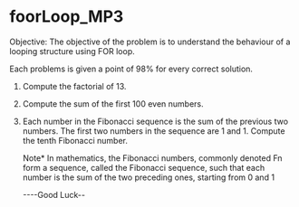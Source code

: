 # foorLoop_MP3




Objective: The objective of the problem is to understand the behaviour of a looping structure using FOR loop.

Each problems is given a point of 98% for every correct solution.


1. Compute the factorial of 13. 

2. Compute the sum of the first 100 even numbers. 

3. Each number in the Fibonacci sequence is the sum of the previous two numbers. 
   The first two numbers in the sequence are 1 and 1. Compute the tenth Fibonacci number. 
   
   
    Note* In mathematics, the Fibonacci numbers, commonly denoted Fn form a sequence, called the Fibonacci sequence, 
    such that each number is the sum of the two preceding ones, starting from 0 and 1
    
    
    
    ----Good Luck--
